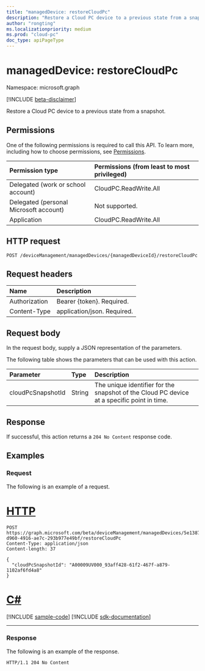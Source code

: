 ```yaml
---
title: "managedDevice: restoreCloudPc"
description: "Restore a Cloud PC device to a previous state from a snapshot."
author: "rongting"
ms.localizationpriority: medium
ms.prod: "cloud-pc"
doc_type: apiPageType
---
```


# managedDevice: restoreCloudPc
Namespace: microsoft.graph

[!INCLUDE [beta-disclaimer](../../includes/beta-disclaimer.md)]

Restore a Cloud PC device to a previous state from a snapshot.

## Permissions
One of the following permissions is required to call this API. To learn more, including how to choose permissions, see [Permissions](/graph/permissions-reference).

|Permission type|Permissions (from least to most privileged)|
|:---|:---|
|Delegated (work or school account)|CloudPC.ReadWrite.All|
|Delegated (personal Microsoft account)|Not supported.|
|Application|CloudPC.ReadWrite.All|

## HTTP request

<!-- {
  "blockType": "ignored"
}
-->
``` http
POST /deviceManagement/managedDevices/{managedDeviceId}/restoreCloudPc
```

## Request headers
|Name|Description|
|:---|:---|
|Authorization|Bearer {token}. Required.|
|Content-Type|application/json. Required.|

## Request body
In the request body, supply a JSON representation of the parameters.

The following table shows the parameters that can be used with this action.

|Parameter|Type|Description|
|:---|:---|:---|
|cloudPcSnapshotId|String|The unique identifier for the snapshot of the Cloud PC device at a specific point in time.|



## Response

If successful, this action returns a `204 No Content` response code.

## Examples

### Request
The following is an example of a request.

# [HTTP](#tab/http)
<!-- {
  "blockType": "request",
  "name": "manageddevicethis.restorecloudpc"
}
-->
``` http
POST https://graph.microsoft.com/beta/deviceManagement/managedDevices/5e1387aa-d960-4916-ae7c-293b977e49bf/restoreCloudPc
Content-Type: application/json
Content-length: 37

{
  "cloudPcSnapshotId": "A00009UV000_93aff428-61f2-467f-a879-1102af6fd4a8"
}
```

# [C#](#tab/csharp)
[!INCLUDE [sample-code](../includes/snippets/csharp/manageddevicethisrestorecloudpc-csharp-snippets.md)]
[!INCLUDE [sdk-documentation](../includes/snippets/snippets-sdk-documentation-link.md)]

---



### Response
The following is an example of the response.
<!-- {
  "blockType": "response",
  "truncated": true
}
-->
``` http
HTTP/1.1 204 No Content
```

